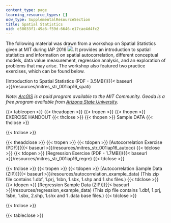 ```yaml
---
content_type: page
learning_resource_types: []
ocw_type: SupplementalResourceSection
title: Spatial Statistics
uid: e50033f1-49a6-f59d-6646-e17cae4d4fc2
---
```


The following material was drawn from a workshop on Spatial Statistics given at MIT during IAP 2016 ![](/images/educator/icon-question-iap.png). It provides an introduction to spatial statistics and information on spatial autocorrelation, different conceptual models, data value measurement, regression analysis, and an exploration of problems that may arise. The workshop also featured two practice exercises, which can be found below.

[Introduction to Spatial Statistics (PDF - 3.5MB)]({{< baseurl >}}/resources/mitres_str_001iap16_spati)

_Note: [ArcGIS](https://www.arcgis.com/features/) is a paid program available to the MIT Community. Geoda is a free program available from [Arizona State University](https://geodacenter.asu.edu/)._

{{< tableopen >}}
{{< theadopen >}}
{{< tropen >}}
{{< thopen >}}
EXERCISE HANDOUT
{{< thclose >}}
{{< thopen >}}
Sample DATA
{{< thclose >}}

{{< trclose >}}

{{< theadclose >}}
{{< tropen >}}
{{< tdopen >}}
[Autocorrelation Exercise (PDF)]({{< baseurl >}}/resources/mitres_str_001iap16_autoco)
{{< tdclose >}}
{{< tdopen >}}
[Regression Exercise (PDF - 1.7MB)]({{< baseurl >}}/resources/mitres_str_001iap16_regre)
{{< tdclose >}}

{{< trclose >}}
{{< tropen >}}
{{< tdopen >}}
[Autocorrelation Sample Data (ZIP)]({{< baseurl >}}/resources/autocorrelation_example_data) (This zip file contains 1.dbf, 1.prj, 1sbn, 1.sbx, 1.shp and 1.shx files.)
{{< tdclose >}}
{{< tdopen >}}
[Regression Sample Data (ZIP)]({{< baseurl >}}/resources/regression_example_data) (This zip file contains 1.dbf, 1.prj, 1sbn, 1.sbx, 2.shp, 1.shx and 1 .data base files.)
{{< tdclose >}}

{{< trclose >}}

{{< tableclose >}}